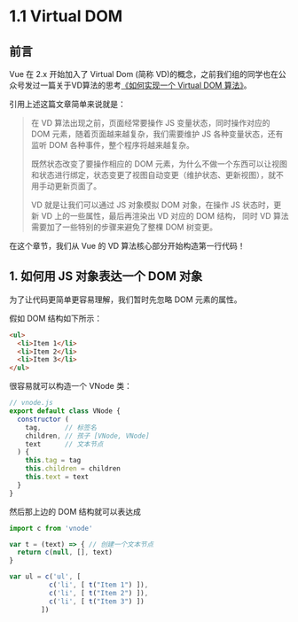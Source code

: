 # 1.1 Virtual DOM

## 前言

Vue 在 2.x 开始加入了 Virtual Dom (简称 VD)的概念，之前我们组的同学也在公众号发过一篇关于VD算法的思考[《如何实现一个 Virtual DOM 算法》](http://mp.weixin.qq.com/s/QXQAPEXojB9Zvri6GdXcJg)。

引用上述这篇文章简单来说就是：

> 在 VD 算法出现之前，页面经常要操作 JS 变量状态，同时操作对应的 DOM 元素，随着页面越来越复杂，我们需要维护 JS 各种变量状态，还有监听 DOM 各种事件，整个程序将越来越复杂。
> 
> 既然状态改变了要操作相应的 DOM 元素，为什么不做一个东西可以让视图和状态进行绑定，状态变更了视图自动变更（维护状态、更新视图），就不用手动更新页面了。
> 
> VD 就是让我们可以通过 JS 对象模拟 DOM 对象，在操作 JS 状态时，更新 VD 上的一些属性，最后再渲染出 VD 对应的 DOM 结构， 同时 VD 算法需要加了一些特别的步骤来避免了整棵 DOM 树变更。

在这个章节，我们从 Vue 的 VD 算法核心部分开始构造第一行代码！

## 1. 如何用 JS 对象表达一个 DOM 对象

为了让代码更简单更容易理解，我们暂时先忽略 DOM 元素的属性。

假如 DOM 结构如下所示：

```html
<ul>
  <li>Item 1</li>
  <li>Item 2</li>
  <li>Item 3</li>
</ul>
```

很容易就可以构造一个 VNode 类：

```javascript
// vnode.js
export default class VNode {
  constructor (
    tag,      // 标签名
    children, // 孩子 [VNode, VNode]
    text      // 文本节点
  ) {
    this.tag = tag
    this.children = children
    this.text = text
  }
}
```

然后那上边的 DOM 结构就可以表达成

```javascript
import c from 'vnode'

var t = (text) => { // 创建一个文本节点
  return c(null, [], text)
}

var ul = c('ul', [
          c('li', [ t("Item 1") ]),
          c('li', [ t("Item 2") ]),
          c('li', [ t("Item 3") ])
        ])

```